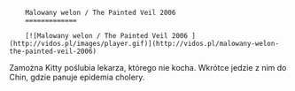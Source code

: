 
        Malowany welon / The Painted Veil 2006 
        =============
        
        [![Malowany welon / The Painted Veil 2006 ](http://vidos.pl/images/player.gif)](http://vidos.pl/malowany-welon-the-painted-veil-2006)
        
        
 Zamożna Kitty poślubia lekarza, którego nie kocha. Wkrótce jedzie z nim do Chin, gdzie panuje epidemia cholery.
    